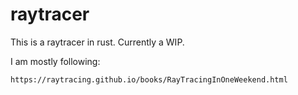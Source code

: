 # raytracer

This is a raytracer in rust. Currently a WIP.

I am mostly following:

    https://raytracing.github.io/books/RayTracingInOneWeekend.html
